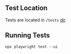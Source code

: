 ## Test Location

Tests are located in `/tests` [dir](https://github.com/alexmaddock/playwright-test-repo/tree/main/tests). 

## Running Tests

`npx playwright test --ui`

